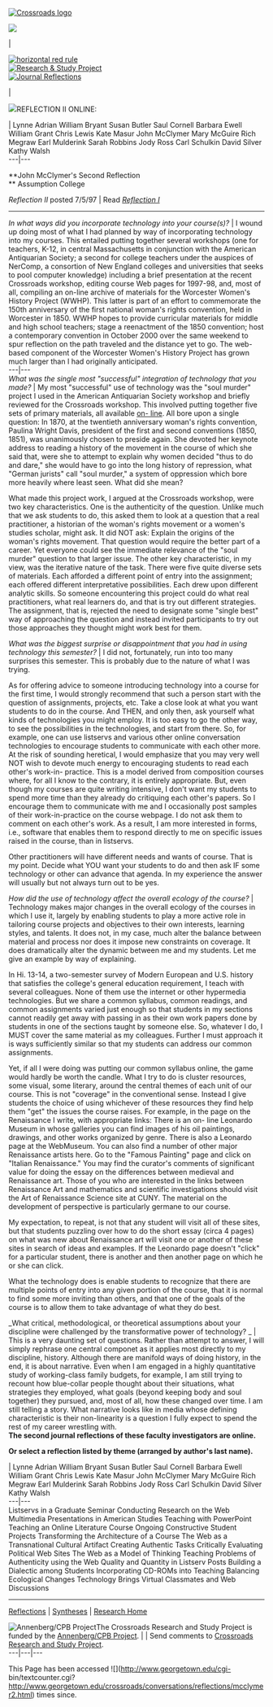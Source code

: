 [![Crossroads logo](../../logo_sm.gif)](../index.html)

![](../point.gif)

|

[![horizontal red rule](../redrule.gif)](../conversations/index.html)  
[![Research & Study Project](../project.gif)](../index.html)  
[![Journal Reflections](../reflections.gif)](../journal.html)

|

![](../point.gif)REFLECTION II ONLINE:

| Lynne Adrian William Bryant Susan Butler Saul Cornell Barbara Ewell William
Grant Chris Lewis Kate Masur John McClymer Mary McGuire Rich Megraw Earl
Mulderink Sarah Robbins Jody Ross Carl Schulkin David Silver Kathy Walsh  
---|---  
  
**John McClymer's Second Reflection  
** Assumption College

_Reflection II_ posted 7/5/97 | Read _[Reflection I](mcclymer1.html)_

* * *  
  
_In what ways did you incorporate technology into your course(s)?_ |  I wound
up doing most of what I had planned by way of incorporating technology into my
courses. This entailed putting together several workshops (one for teachers,
K-12, in central Massachusetts in conjunction with the American Antiquarian
Society; a second for college teachers under the auspices of NerComp, a
consortion of New England colleges and universities that seeks to pool
computer knowledge) including a brief presentation at the recent Crossroads
workshop, editing course Web pages for 1997-98, and, most of all, compiling an
on-line archive of materials for the Worcester Women's History Project (WWHP).
This latter is part of an effort to commemorate the 150th anniversary of the
first national woman's rights convention, held in Worcester in 1850. WWHP
hopes to provide curricular materials for middle and high school teachers;
stage a reenactment of the 1850 convention; host a contemporary convention in
October 2000 over the same weekend to spur reflection on the path traveled and
the distance yet to go. The web-based component of the Worcester Women's
History Project has grown much larger than I had originally anticipated.  
---|---  
_What was the single most "successful" integration of technology that you
made?_ | My most "successful" use of technology was the "soul murder" project
I used in the American Antiquarian Society workshop and briefly reviewed for
the Crossroads workshop. This involved putting together five sets of primary
materials, all available [on-
line](http://www.assumption.edu/HTML/Academic/history/WWHP/Workshop.html). All
bore upon a single question: In 1870, at the twentieth anniversary woman's
rights convention, Paulina Wright Davis, president of the first and second
conventions (1850, 1851), was unanimously chosen to preside again. She devoted
her keynote address to reading a history of the movement in the course of
which she said that, were she to attempt to explain why women decided "thus to
do and dare," she would have to go into the long history of repression, what
"German jurists" call "soul murder," a system of oppression which bore more
heavily where least seen. What did she mean?

What made this project work, I argued at the Crossroads workshop, were two key
characteristics. One is the authenticity of the question. Unlike much that we
ask students to do, this asked them to look at a question that a real
practitioner, a historian of the woman's rights movement or a women's studies
scholar, might ask. It did NOT ask: Explain the origins of the woman's rights
movement. That question would require the better part of a career. Yet
everyone could see the immediate relevance of the "soul murder" question to
that larger issue. The other key characteristic, in my view, was the iterative
nature of the task. There were five quite diverse sets of materials. Each
afforded a different point of entry into the assignment; each offered
different interpretative possibilities. Each drew upon different analytic
skills. So someone encountering this project could do what real practitioners,
what real learners do, and that is try out different strategies. The
assignment, that is, rejected the need to designate some "single best" way of
approaching the question and instead invited participants to try out those
approaches they thought might work best for them.  
  
_What was the biggest surprise or disappointment that you had in using
technology this semester?_ |  I did not, fortunately, run into too many
surprises this semester. This is probably due to the nature of what I was
trying.

As for offering advice to someone introducing technology into a course for the
first time, I would strongly recommend that such a person start with the
question of assignments, projects, etc. Take a close look at what you want
students to do in the course. And THEN, and only then, ask yourself what kinds
of technologies you might employ. It is too easy to go the other way, to see
the possibilities in the technologies, and start from there. So, for example,
one can use listservs and various other online conversation technologies to
encourage students to communicate with each other more. At the risk of
sounding heretical, I would emphasize that you may very well NOT wish to
devote much energy to encouraging students to read each other's work-in-
practice. This is a model derived from composition courses where, for all I
know to the contrary, it is entirely appropriate. But, even though my courses
are quite writing intensive, I don't want my students to spend more time than
they already do critiquing each other's papers. So I encourage them to
communicate with me and I occasionally post samples of their work-in-practice
on the course webpage. I do not ask them to comment on each other's work. As a
result, I am more interested in forms, i.e., software that enables them to
respond directly to me on specific issues raised in the course, than in
listservs.

Other practitioners will have different needs and wants of course. That is my
point. Decide what YOU want your students to do and then ask IF some
technology or other can advance that agenda. In my experience the answer will
usually but not always turn out to be yes.  
  
_How did the use of technology affect the overall ecology of the course?_ |
Technology makes major changes in the overall ecology of the courses in which
I use it, largely by enabling students to play a more active role in tailoring
course projects and objectives to their own interests, learning styles, and
talents. It does not, in my case, much alter the balance between material and
process nor does it impose new constraints on coverage. It does dramatically
alter the dynamic between me and my students. Let me give an example by way of
explaining.

In Hi. 13-14, a two-semester survey of Modern European and U.S. history that
satisfies the college's general education requirement, I teach with several
colleagues. None of them use the internet or other hypermedia technologies.
But we share a common syllabus, common readings, and common assignments varied
just enough so that students in my sections cannot readily get away with
passing in as their own work papers done by students in one of the sections
taught by someone else. So, whatever I do, I MUST cover the same material as
my colleagues. Further I must approach it is ways sufficiently similar so that
my students can address our common assignments.

Yet, if all I were doing was putting our common syllabus online, the game
would hardly be worth the candle. What I try to do is cluster resources, some
visual, some literary, around the central themes of each unit of our course.
This is not "coverage" in the conventional sense. Instead I give students the
choice of using whichever of these resources they find help them "get" the
issues the course raises. For example, in the page on the Renaissance I write,
with appropriate links: There is an on- line Leonardo Museum in whose
galleries you can find images of his oil paintings, drawings, and other works
organized by genre. There is also a Leonardo page at the WebMuseum. You can
also find a number of other major Renaissance artists here. Go to the "Famous
Painting" page and click on "Italian Renaissance." You may find the curator's
comments of significant value for doing the essay on the differences between
medieval and Renaissance art. Those of you who are interested in the links
between Renaissance Art and mathematics and scientific investigations should
visit the Art of Renaissance Science site at CUNY. The material on the
development of perspective is particularly germane to our course.

My expectation, to repeat, is not that any student will visit all of these
sites, but that students puzzling over how to do the short essay (circa 4
pages) on what was new about Renaissance art will visit one or another of
these sites in search of ideas and examples. If the Leonardo page doesn't
"click" for a particular student, there is another and then another page on
which he or she can click.

What the technology does is enable students to recognize that there are
multiple points of entry into any given portion of the course, that it is
normal to find some more inviting than others, and that one of the goals of
the course is to allow them to take advantage of what they do best.  
  
_What critical, methodological, or theoretical assumptions about your
discipline were challenged by the transformative power of technology? _ |
This is a very daunting set of questions. Rather than attempt to answer, I
will simply rephrase one central componet as it applies most directly to my
discipline, history. Although there are manifold ways of doing history, in the
end, it is about narrative. Even when I am engaged in a highly quantitative
study of working-class family budgets, for example, I am still trying to
recount how blue-collar people thought about their situations, what strategies
they employed, what goals (beyond keeping body and soul together) they
pursued, and, most of all, how these changed over time. I am still telling a
story. What narrative looks like in media whose defining characteristic is
their non-linearity is a question I fully expect to spend the rest of my
career wrestling with.  
**The second journal reflections of these faculty investigators are online.**

**Or select a reflection listed by theme (arranged by author's last name).**

|  Lynne Adrian William Bryant Susan Butler Saul Cornell Barbara Ewell William
Grant Chris Lewis Kate Masur John McClymer Mary McGuire Rich Megraw Earl
Mulderink Sarah Robbins Jody Ross Carl Schulkin David Silver Kathy Walsh  
---|---  
Listservs in a Graduate Seminar Conducting Research on the Web Multimedia
Presentations in American Studies Teaching with PowerPoint Teaching an Online
Literature Course Ongoing Constructive Student Projects Transforming the
Architecture of a Course The Web as a Transnational Cultural Artifact Creating
Authentic Tasks Critically Evaluating Political Web Sites The Web as a Model
of Thinking Teaching Problems of Authenticity using the Web Quality and
Quantity in Listserv Posts Building a Dialectic among Students Incorporating
CD-ROMs into Teaching Balancing Ecological Changes Technology Brings Virtual
Classmates and Web Discussions  
  
* * *

[Reflections](../journal.html) | [Syntheses](../syntheses.html) | [Research
Home](../index.html)

![Annenberg/CPB Project](../annenbrg.gif)The Crossroads Research and Study
Project is funded by the [Annenberg/CPB Project](http://www.learner.org/). |
| Send comments to [Crossroads  
Research and Study Project](mailto:samplem@gusun.georgetown.edu).  
---|---|---  
  
This Page has been accessed ![](http://www.georgetown.edu/cgi-
bin/textcounter.cgi?http://www.georgetown.edu/crossroads/conversations/reflections/mcclymer2.html)
times since.

